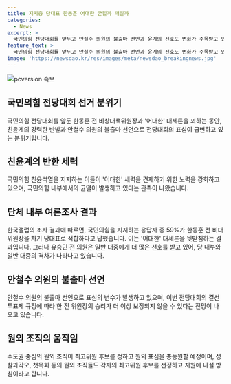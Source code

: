 ```yaml
---
title: 지지층 당대표 한동훈 어대한 굳힐까 깨질까
categories:
  - News
excerpt: >
  국민의힘 전당대회를 앞두고 안철수 의원의 불출마 선언과 윤계의 선호도 변화가 주목받고 있다. 한동훈 전 비상대책위원장은 대세론을 굳히려 하지만, 친윤계는 반발하며 균열이 예상되고 있다. 한전 위원장은 국민의힘 지지자들에게 적합하다는 평가를 받으나, 일반 대중들은 유승민 전 의원을 선호한다. 또한, 안철수 의원의 불출마로 상황이 뒤바뀔 가능성이 제기되고 있다. 이 외에도 원외 조직들의 움직임과 최고위원 후보들의 출마가 관심을 끌고 있다.
feature_text: >
  국민의힘 전당대회를 앞두고 안철수 의원의 불출마 선언과 윤계의 선호도 변화가 주목받고 있다. 한동훈 전 비상대책위원장은 대세론을 굳히려 하지만, 친윤계는 반발하며 균열이 예상되고 있다. 한전 위원장은 국민의힘 지지자들에게 적합하다는 평가를 받으나, 일반 대중들은 유승민 전 의원을 선호한다. 또한, 안철수 의원의 불출마로 상황이 뒤바뀔 가능성이 제기되고 있다. 이 외에도 원외 조직들의 움직임과 최고위원 후보들의 출마가 관심을 끌고 있다.
image: 'https://newsdao.kr/res/images/meta/newsdao_breakingnews.jpg'
---
```


<p><img src="https://newsdao.kr/res/images/meta/newsdao_breakingnews.jpg" alt="pcversion 속보" /></p>

<h2 data-ke-size="size26">국민의힘 전당대회 선거 분위기</h2>

<p data-ke-size="size16">국민의힘 전당대회를 앞둔 한동훈 전 비상대책위원장과 '어대한' 대세론을 꾀하는 동안, 친윤계의 강력한 반발과 안철수 의원의 불출마 선언으로 전당대회의 표심이 급변하고 있는 분위기입니다.</p>

<h2 data-ke-size="size26">친윤계의 반한 세력</h2>

<p data-ke-size="size16">국민의힘 친윤석열을 지지하는 이들이 '어대한' 세력을 견제하기 위한 노력을 강화하고 있으며, 국민의힘 내부에서의 균열이 발생하고 있다는 관측이 나왔습니다.</p>

<h2 data-ke-size="size26">단체 내부 여론조사 결과</h2>

<p data-ke-size="size16">한국갤럽의 조사 결과에 따르면, 국민의힘을 지지하는 응답자 중 59%가 한동훈 전 비대위원장을 차기 당대표로 적합하다고 답했습니다. 이는 '어대한' 대세론을 뒷받침하는 결과입니다. 그러나 유승민 전 의원은 일반 대중에게 더 많은 선호를 받고 있어, 당 내부와 일반 대중의 격차가 나타나고 있습니다.</p>

<h2 data-ke-size="size26">안철수 의원의 불출마 선언</h2>

<p data-ke-size="size16">안철수 의원의 불출마 선언으로 표심의 변수가 발생하고 있으며, 이번 전당대회의 결선투표제 규정에 따라 한 전 위원장의 승리가 더 이상 보장되지 않을 수 있다는 전망이 나오고 있습니다.</p>

<h2 data-ke-size="size26">원외 조직의 움직임</h2>

<p data-ke-size="size16">수도권 중심의 원외 조직이 최고위원 후보를 정하고 원외 표심을 총동원할 예정이며, 성찰과각오, 첫목회 등의 원외 조직들도 각자의 최고위원 후보를 선정하고 지원에 나설 방침이라고 합니다.</p>

